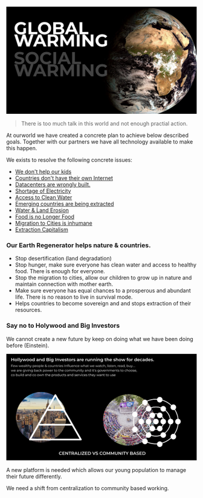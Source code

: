 ![](img/why1.png)

> There is too much talk in this world and not enough practial action.

At ourworld we have created a concrete plan to achieve below described goals. Together with our partners we have all technology available to make this happen.

We exists to resolve the following concrete issues:

- [We don't help our kids](help_our_kids.md)
- [Countries don't have their own Internet](countries_have_no_internet.md)
- [Datacenters are wrongly built.](improve_datacenters.md)
- [Shortage of Electricity](electricity_shortage.md)
- [Access to Clean Water](water.md)
- [Emerging countries are being extracted](extraction.md)
- [Water & Land Erosion](land_erosion.md)
- [Food is no Longer Food](food_no_longer_food.md)
- [Migration to Cities is inhumane](migration_to_cities.md)
- [Extraction Capitalism](extraction.md)

### Our Earth Regenerator helps nature & countries.

- Stop desertification (land degradation)
- Stop hunger, make sure everyone has clean water and access to healthy food. There is enough for everyone.
- Stop the migration to cities, allow our children to grow up in nature and maintain connection with mother earth.
- Make sure everyone has equal chances to a prosperous and abundant life. There is no reason to live in survival mode.
- Helps countries to become sovereign and and stops extraction of their resources.


### Say no to Holywood and Big Investors

We cannot create a new future by keep on doing what we have been doing before (Einstein).

![](img/why_communitybased.png)

A new platform is needed which allows our young population to manage their future differently.

We need a shift from centralization to community based working.


